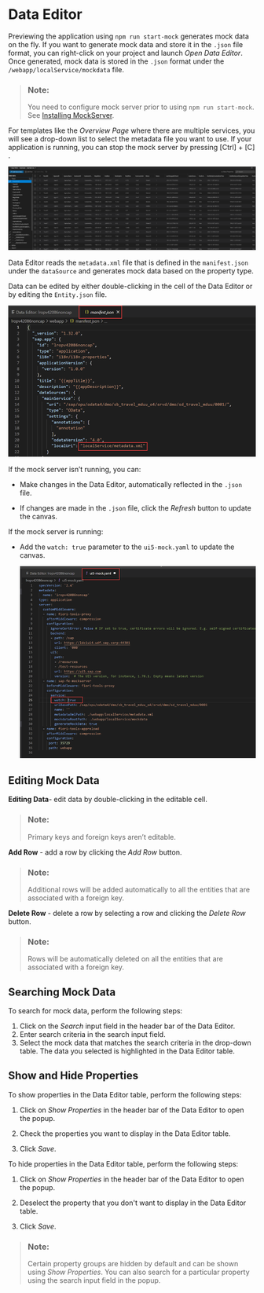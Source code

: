 <!-- loio18e43b5a01cf433f86de5ba10e7881c6 -->

# Data Editor

Previewing the application using `npm run start-mock` generates mock data on the fly. If you want to generate mock data and store it in the `.json` file format, you can right-click on your project and launch *Open Data Editor*. Once generated, mock data is stored in the `.json` format under the `/webapp/localService/mockdata` file.

> ### Note:  
> You need to configure mock server prior to using `npm run start-mock`. See [Installing MockServer](../Previewing-an-Application/installing-mockserver-2538055.md).

For templates like the *Overview Page* where there are multiple services, you will see a drop-down list to select the metadata file you want to use. If your application is running, you can stop the mock server by pressing [Ctrl\] + [C\] .

![](images/Fiori_Tools_Show_Properties_in_Data_Editor_15deef9.png)

Data Editor reads the `metadata.xml` file that is defined in the `manifest.json` under the `dataSource` and generates mock data based on the property type.

Data can be edited by either double-clicking in the cell of the Data Editor or by editing the `Entity.json` file.

![manifest.json](images/DataEditor_Manifest_file_0c29c6d.png)

If the mock server isn’t running, you can:

-   Make changes in the Data Editor, automatically reflected in the `.json` file.

-   If changes are made in the `.json` file, click the *Refresh* button to update the canvas.


If the mock server is running:

-   Add the `watch: true` parameter to the `ui5-mock.yaml` to update the canvas.

    ![ui5-mock.yaml](images/Data_Editor_ui5mockyaml_3e50d51.png)




<a name="loio18e43b5a01cf433f86de5ba10e7881c6__section_dbj_4pg_hsb"/>

## Editing Mock Data

**Editing Data**- edit data by double-clicking in the editable cell.

> ### Note:  
> Primary keys and foreign keys aren’t editable.

**Add Row** - add a row by clicking the *Add Row* button.

> ### Note:  
> Additional rows will be added automatically to all the entities that are associated with a foreign key.

**Delete Row** - delete a row by selecting a row and clicking the *Delete Row* button.

> ### Note:  
> Rows will be automatically deleted on all the entities that are associated with a foreign key.



<a name="loio18e43b5a01cf433f86de5ba10e7881c6__section_zmb_spm_c5b"/>

## Searching Mock Data

To search for mock data, perform the following steps:

1.  Click on the *Search* input field in the header bar of the Data Editor.
2.  Enter search criteria in the search input field.
3.  Select the mock data that matches the search criteria in the drop-down table. The data you selected is highlighted in the Data Editor table.



<a name="loio18e43b5a01cf433f86de5ba10e7881c6__section_ogm_fqm_1vb"/>

## Show and Hide Properties

To show properties in the Data Editor table, perform the following steps:

1.  Click on *Show Properties* in the header bar of the Data Editor to open the popup.

2.  Check the properties you want to display in the Data Editor table.

3.  Click *Save*.


To hide properties in the Data Editor table, perform the following steps:

1.  Click on *Show Properties* in the header bar of the Data Editor to open the popup.

2.  Deselect the property that you don't want to display in the Data Editor table.

3.  Click *Save*.


> ### Note:  
> Certain property groups are hidden by default and can be shown using *Show Properties*. You can also search for a particular property using the search input field in the popup.

